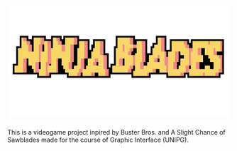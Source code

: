 ![logo](docs/img/logo.png)
------------
This is a videogame project inpired by Buster Bros. and A Slight Chance of Sawblades made for the course of Graphic Interface (UNIPG). 
